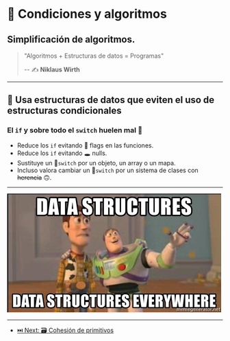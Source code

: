 # 🔱 Condiciones y algoritmos

## Simplificación de algoritmos.

> "Algoritmos + Estructuras de datos = Programas"
>
> -- ✍️ **Niklaus Wirth**

---

## 🔨 Usa estructuras de **datos** que eviten el uso de estructuras **condicionales**

### El `if` y sobre todo el `switch` huelen mal 🤢

- Reduce los `if` evitando 🚩 flags en las funciones.
- Reduce los `if` evitando 🕳️ nulls.
- Sustituye un 🔱`switch` por un objeto, un array o un mapa.
- Incluso valora cambiar un 🔱`switch` por un sistema de clases con ~~herencia~~ 🙃.

---

![Estructuras de datos por todas partes](./data-everywhere.jpg)

---

- [⏭️ Next: 🗃️ Cohesión de primitivos](./2-cohesion_de_primitivos.md)
